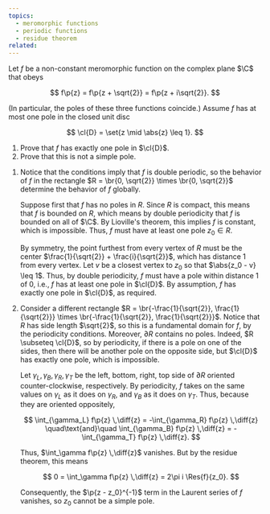 ```yaml
---
topics:
  - meromorphic functions
  - periodic functions
  - residue theorem
related:
---
```


<problem>

Let $f$ be a non-constant meromorphic function on the complex plane $\C$ that obeys

$$
f\p{z} = f\p{z + \sqrt{2}} = f\p{z + i\sqrt{2}}.
$$

(In particular, the poles of these three functions coincide.) Assume $f$ has at most one pole in the closed unit disc

$$
\cl{D} = \set{z \mid \abs{z} \leq 1}.
$$

1. Prove that $f$ has exactly one pole in $\cl{D}$.
2. Prove that this is not a simple pole.

</problem>

<solution>

1. Notice that the conditions imply that $f$ is double periodic, so the behavior of $f$ in the rectangle $R = \br{0, \sqrt{2}} \times \br{0, \sqrt{2}}$ determine the behavior of $f$ globally.

   Suppose first that $f$ has no poles in $R$. Since $R$ is compact, this means that $f$ is bounded on $R$, which means by double periodicity that $f$ is bounded on all of $\C$. By Lioville's theorem, this implies $f$ is constant, which is impossible. Thus, $f$ must have at least one pole $z_0 \in R$.

   By symmetry, the point furthest from every vertex of $R$ must be the center $\frac{1}{\sqrt{2}} + \frac{i}{\sqrt{2}}$, which has distance $1$ from every vertex. Let $v$ be a closest vertex to $z_0$ so that $\abs{z_0 - v} \leq 1$. Thus, by double periodicity, $f$ must have a pole within distance $1$ of $0$, i.e., $f$ has at least one pole in $\cl{D}$. By assumption, $f$ has exactly one pole in $\cl{D}$, as required.

2. Consider a different rectangle $R = \br{-\frac{1}{\sqrt{2}}, \frac{1}{\sqrt{2}}} \times \br{-\frac{1}{\sqrt{2}}, \frac{1}{\sqrt{2}}}$. Notice that $R$ has side length $\sqrt{2}$, so this is a fundamental domain for $f$, by the periodicity conditions. Moreover, $\partial{R}$ contains no poles. Indeed, $R \subseteq \cl{D}$, so by periodicity, if there is a pole on one of the sides, then there will be another pole on the opposite side, but $\cl{D}$ has exactly one pole, which is impossible.
   
   Let $\gamma_L, \gamma_B, \gamma_R, \gamma_T$ be the left, bottom, right, top side of $\partial{R}$ oriented counter-clockwise, respectively. By periodicity, $f$ takes on the same values on $\gamma_L$ as it does on $\gamma_R$, and $\gamma_B$ as it does on $\gamma_T$. Thus, because they are oriented oppositely,

   $$
   \int_{\gamma_L} f\p{z} \,\diff{z} = -\int_{\gamma_R} f\p{z} \,\diff{z}
   \quad\text{and}\quad
   \int_{\gamma_B} f\p{z} \,\diff{z} = -\int_{\gamma_T} f\p{z} \,\diff{z}.
   $$

   Thus, $\int_\gamma f\p{z} \,\diff{z}$ vanishes. But by the residue theorem, this means

   $$
   0 = \int_\gamma f\p{z} \,\diff{z} = 2\pi i \Res{f}{z_0}.
   $$

   Consequently, the $\p{z - z_0}^{-1}$ term in the Laurent series of $f$ vanishes, so $z_0$ cannot be a simple pole.

</solution>
